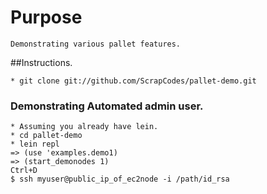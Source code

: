 # Purpose

	Demonstrating various pallet features.

##Instructions.

	* git clone git://github.com/ScrapCodes/pallet-demo.git
### Demonstrating Automated admin user.
  
	* Assuming you already have lein.
	* cd pallet-demo
	* lein repl
	=> (use 'examples.demo1)
	=> (start_demonodes 1)
	Ctrl+D
	$ ssh myuser@public_ip_of_ec2node -i /path/id_rsa

